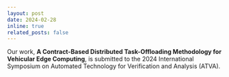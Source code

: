```yaml
---
layout: post
date: 2024-02-28
inline: true
related_posts: false
---
```


Our work, **A Contract-Based Distributed Task-Offloading Methodology for Vehicular Edge Computing**, is submitted to the 2024 International Symposium on Automated Technology for Verification and Analysis (ATVA).
